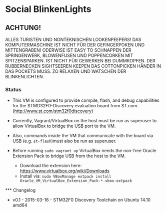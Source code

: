 # Social BlinkenLights #

## ACHTUNG!

ALLES TURISTEN UND NONTEKNISCHEN LOOKENPEEPERS!
DAS KOMPUTERMASCHINE IST NICHT FÜR DER GEFINGERPOKEN UND MITTENGRABEN! ODERWISE IST EASY TO SCHNAPPEN DER SPRINGENWERK, BLOWENFUSEN UND POPPENCORKEN MIT SPITZENSPARKEN.
IST NICHT FÜR GEWERKEN BEI DUMMKOPFEN. DER RUBBERNECKEN SIGHTSEEREN KEEPEN DAS COTTONPICKEN HÄNDER IN DAS POCKETS MUSS.
ZO RELAXEN UND WATSCHEN DER BLINKENLICHTEN.

### Status

* This VM is configured to provide compile, flash, and debug capabilities for the STMD32F0-Discovery evaluation board from ST.com.  (http://www.st.com/stm32f0discovery)

* Currently, Vagrant/VirtualBox on the host must be run as superuser to allow VirtualBox to bridge the USB port to the VM.

* Also, commands inside the VM that communicate with the board via USB (e.g. `st-flash`)must also be run as superuser.

* Before running `sudo vagrant up` VirtualBox needs the non-free Oracle Extension Pack to bridge USB from the host to the VM.
  * Download the extension here: https://www.virtualbox.org/wiki/Downloads
  * Install via: `sudo VBoxManage extpack install Oracle_VM_VirtualBox_Extension_Pack-*.vbox-extpack`

*** Changelog
* v0.1 - 2015-03-16 - STM32F0 Discovery Toolchain on Ubuntu 14.10 amd64

